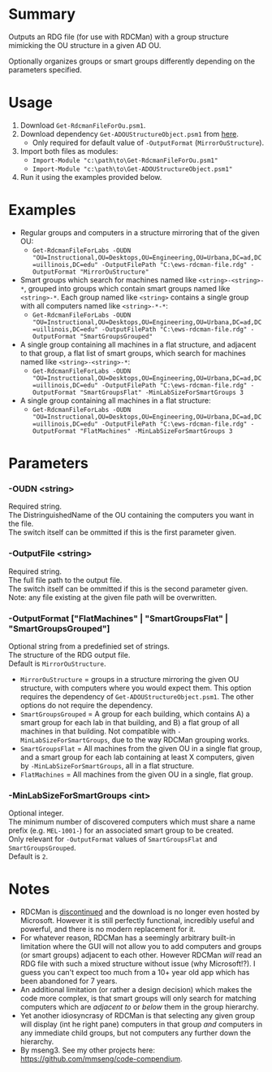 # Summary
Outputs an RDG file (for use with RDCMan) with a group structure mimicking the OU structure in a given AD OU.

Optionally organizes groups or smart groups differently depending on the parameters specified.  

# Usage
1. Download `Get-RdcmanFileForOu.psm1`.
2. Download dependency `Get-ADOUStructureObject.psm1` from [here](https://github.com/engrit-illinois/Get-RdcmanFileForOu).
    - Only required for default value of `-OutputFormat` (`MirrorOuStructure`).
3. Import both files as modules:
    - `Import-Module "c:\path\to\Get-RdcmanFileForOu.psm1"`
    - `Import-Module "c:\path\to\Get-ADOUStructureObject.psm1"`
4. Run it using the examples provided below.

# Examples
- Regular groups and computers in a structure mirroring that of the given OU:
    - `Get-RdcmanFileForLabs -OUDN "OU=Instructional,OU=Desktops,OU=Engineering,OU=Urbana,DC=ad,DC=uillinois,DC=edu" -OutputFilePath "C:\ews-rdcman-file.rdg" -OutputFormat "MirrorOuStructure"`
- Smart groups which search for machines named like `<string>-<string>-*`, grouped into groups which contain smart groups named like `<string>-*`. Each group named like `<string>` contains a single group with all computers named like `<string>-*-*`:
    - `Get-RdcmanFileForLabs -OUDN "OU=Instructional,OU=Desktops,OU=Engineering,OU=Urbana,DC=ad,DC=uillinois,DC=edu" -OutputFilePath "C:\ews-rdcman-file.rdg" -OutputFormat "SmartGroupsGrouped"`
- A single group containing all machines in a flat structure, and adjacent to that group, a flat list of smart groups, which search for machines named like `<string>-<string>-*`:
    - `Get-RdcmanFileForLabs -OUDN "OU=Instructional,OU=Desktops,OU=Engineering,OU=Urbana,DC=ad,DC=uillinois,DC=edu" -OutputFilePath "C:\ews-rdcman-file.rdg" -OutputFormat "SmartGroupsFlat" -MinLabSizeForSmartGroups 3`
- A single group containing all machines in a flat structure:
    - `Get-RdcmanFileForLabs -OUDN "OU=Instructional,OU=Desktops,OU=Engineering,OU=Urbana,DC=ad,DC=uillinois,DC=edu" -OutputFilePath "C:\ews-rdcman-file.rdg" -OutputFormat "FlatMachines" -MinLabSizeForSmartGroups 3`

# Parameters

### -OUDN \<string\>
Required string.  
The DistringuishedName of the OU containing the computers you want in the file.  
The switch itself can be ommitted if this is the first parameter given.  

### -OutputFile \<string\>
Required string.  
The full file path to the output file.  
The switch itself can be ommitted if this is the second parameter given.  
Note: any file existing at the given file path will be overwritten.  

### -OutputFormat ["FlatMachines" | "SmartGroupsFlat" | "SmartGroupsGrouped"]
Optional string from a predefinied set of strings.  
The structure of the RDG output file.  
Default is `MirrorOuStructure`.  
- `MirrorOuStructure` = groups in a structure mirroring the given OU structure, with computers where you would expect them. This option requires the dependency of `Get-ADOUStructureObject.psm1`. The other options do not require the dependency.
- `SmartGroupsGrouped` = A group for each building, which contains A) a smart group for each lab in that building, and B) a flat group of all machines in that building. Not compatible with `-MinLabSizeForSmartGroups`, due to the way RDCMan grouping works.
- `SmartGroupsFlat` = All machines from the given OU in a single flat group, and a smart group for each lab containing at least X computers, given by `-MinLabSizeForSmartGroups`, all in a flat structure.
- `FlatMachines` = All machines from the given OU in a single, flat group.

### -MinLabSizeForSmartGroups \<int\>
Optional integer.  
The minimum number of discovered computers which must share a name prefix (e.g. `MEL-1001-`) for an associated smart group to be created.  
Only relevant for `-OutputFormat` values of `SmartGroupsFlat` and `SmartGroupsGrouped`.  
Default is `2`.  

# Notes
- RDCMan is [discontinued](https://www.zdnet.com/article/microsoft-discontinues-rdcman-app-following-security-bug/) and the download is no longer even hosted by Microsoft. However it is still perfectly functional, incredibly useful and powerful, and there is no modern replacement for it.
- For whatever reason, RDCMan has a seemingly arbitrary built-in limitation where the GUI will not allow you to add computers and groups (or smart groups) adjacent to each other. However RDCMan _will_ read an RDG file with such a mixed structure without issue (why Microsoft!?). I guess you can't expect too much from a 10+ year old app which has been abandoned for 7 years.
- An additional limitation (or rather a design decision) which makes the code more complex, is that smart groups will only search for matching computers which are _adjacent to_ or _below_ them in the group hierarchy.
- Yet another idiosyncrasy of RDCMan is that selecting any given group will display (int he right pane) computers in that group _and_ computers in any immediate child groups, but not computers any further down the hierarchy.
- By mseng3. See my other projects here: https://github.com/mmseng/code-compendium.